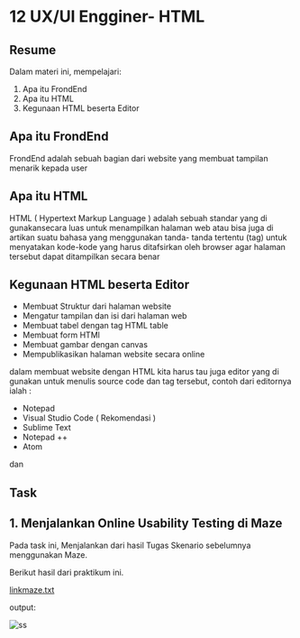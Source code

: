 # 12 UX/UI Engginer- HTML

## Resume
Dalam materi ini, mempelajari:
1. Apa itu FrondEnd
2. Apa itu HTML
3. Kegunaan HTML beserta Editor


## Apa itu FrondEnd
FrondEnd adalah sebuah bagian dari website yang membuat tampilan menarik kepada user

## Apa itu HTML
HTML ( Hypertext Markup Language ) adalah sebuah standar yang di gunakansecara luas untuk menampilkan halaman web atau bisa juga di artikan suatu bahasa yang menggunakan tanda-
tanda tertentu (tag) untuk menyatakan kode-kode yang harus ditafsirkan oleh browser agar halaman tersebut dapat ditampilkan secara benar

## Kegunaan HTML beserta Editor
- Membuat Struktur dari halaman website
- Mengatur tampilan dan isi dari halaman web
- Membuat tabel dengan tag HTML table
- Membuat form HTMl
- Membuat gambar dengan canvas
- Mempublikasikan halaman website secara online

dalam membuat website dengan HTML kita harus tau juga editor yang di gunakan untuk menulis source code dan tag tersebut, contoh dari editornya ialah :
- Notepad
- Visual Studio Code ( Rekomendasi )
-  Sublime Text
- Notepad ++
- Atom

dan 
## Task
## 1. Menjalankan Online Usability Testing di Maze
Pada task ini, Menjalankan dari hasil Tugas Skenario sebelumnya menggunakan Maze.

Berikut hasil dari praktikum ini.

[linkmaze.txt](./praktikum/linkmaze.txt)

output:

![ss](./screenshots/ss.png)



